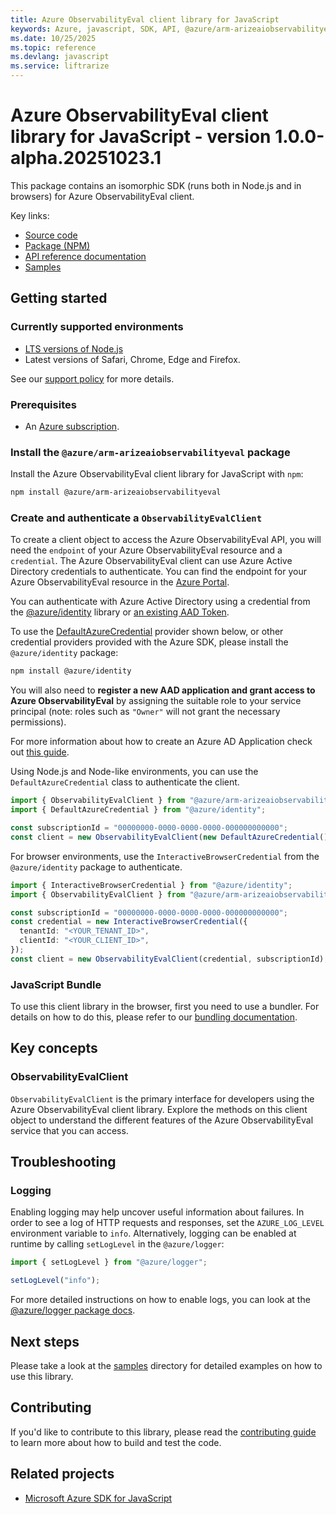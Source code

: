 ```yaml
---
title: Azure ObservabilityEval client library for JavaScript
keywords: Azure, javascript, SDK, API, @azure/arm-arizeaiobservabilityeval, liftrarize
ms.date: 10/25/2025
ms.topic: reference
ms.devlang: javascript
ms.service: liftrarize
---
```

# Azure ObservabilityEval client library for JavaScript - version 1.0.0-alpha.20251023.1 


This package contains an isomorphic SDK (runs both in Node.js and in browsers) for Azure ObservabilityEval client.



Key links:

- [Source code](https://github.com/Azure/azure-sdk-for-js/tree/main/sdk/liftrarize/arm-arizeaiobservabilityeval)
- [Package (NPM)](https://www.npmjs.com/package/@azure/arm-arizeaiobservabilityeval)
- [API reference documentation](https://learn.microsoft.com/javascript/api/@azure/arm-arizeaiobservabilityeval?view=azure-node-preview)
- [Samples](https://github.com/Azure/azure-sdk-for-js/tree/main/sdk/liftrarize/arm-arizeaiobservabilityeval/samples)

## Getting started

### Currently supported environments

- [LTS versions of Node.js](https://github.com/nodejs/release#release-schedule)
- Latest versions of Safari, Chrome, Edge and Firefox.

See our [support policy](https://github.com/Azure/azure-sdk-for-js/blob/main/SUPPORT.md) for more details.

### Prerequisites

- An [Azure subscription][azure_sub].

### Install the `@azure/arm-arizeaiobservabilityeval` package

Install the Azure ObservabilityEval client library for JavaScript with `npm`:

```bash
npm install @azure/arm-arizeaiobservabilityeval
```

### Create and authenticate a `ObservabilityEvalClient`

To create a client object to access the Azure ObservabilityEval API, you will need the `endpoint` of your Azure ObservabilityEval resource and a `credential`. The Azure ObservabilityEval client can use Azure Active Directory credentials to authenticate.
You can find the endpoint for your Azure ObservabilityEval resource in the [Azure Portal][azure_portal].

You can authenticate with Azure Active Directory using a credential from the [@azure/identity][azure_identity] library or [an existing AAD Token](https://github.com/Azure/azure-sdk-for-js/blob/master/sdk/identity/identity/samples/AzureIdentityExamples.md#authenticating-with-a-pre-fetched-access-token).

To use the [DefaultAzureCredential][defaultazurecredential] provider shown below, or other credential providers provided with the Azure SDK, please install the `@azure/identity` package:

```bash
npm install @azure/identity
```

You will also need to **register a new AAD application and grant access to Azure ObservabilityEval** by assigning the suitable role to your service principal (note: roles such as `"Owner"` will not grant the necessary permissions).

For more information about how to create an Azure AD Application check out [this guide](https://learn.microsoft.com/azure/active-directory/develop/howto-create-service-principal-portal).

Using Node.js and Node-like environments, you can use the `DefaultAzureCredential` class to authenticate the client.

```ts snippet:ReadmeSampleCreateClient_Node
import { ObservabilityEvalClient } from "@azure/arm-arizeaiobservabilityeval";
import { DefaultAzureCredential } from "@azure/identity";

const subscriptionId = "00000000-0000-0000-0000-000000000000";
const client = new ObservabilityEvalClient(new DefaultAzureCredential(), subscriptionId);
```

For browser environments, use the `InteractiveBrowserCredential` from the `@azure/identity` package to authenticate.

```ts snippet:ReadmeSampleCreateClient_Browser
import { InteractiveBrowserCredential } from "@azure/identity";
import { ObservabilityEvalClient } from "@azure/arm-arizeaiobservabilityeval";

const subscriptionId = "00000000-0000-0000-0000-000000000000";
const credential = new InteractiveBrowserCredential({
  tenantId: "<YOUR_TENANT_ID>",
  clientId: "<YOUR_CLIENT_ID>",
});
const client = new ObservabilityEvalClient(credential, subscriptionId);
```


### JavaScript Bundle
To use this client library in the browser, first you need to use a bundler. For details on how to do this, please refer to our [bundling documentation](https://aka.ms/AzureSDKBundling).

## Key concepts

### ObservabilityEvalClient

`ObservabilityEvalClient` is the primary interface for developers using the Azure ObservabilityEval client library. Explore the methods on this client object to understand the different features of the Azure ObservabilityEval service that you can access.

## Troubleshooting

### Logging

Enabling logging may help uncover useful information about failures. In order to see a log of HTTP requests and responses, set the `AZURE_LOG_LEVEL` environment variable to `info`. Alternatively, logging can be enabled at runtime by calling `setLogLevel` in the `@azure/logger`:

```ts snippet:SetLogLevel
import { setLogLevel } from "@azure/logger";

setLogLevel("info");
```

For more detailed instructions on how to enable logs, you can look at the [@azure/logger package docs](https://github.com/Azure/azure-sdk-for-js/tree/main/sdk/core/logger).

## Next steps

Please take a look at the [samples](https://github.com/Azure/azure-sdk-for-js/tree/main/sdk/liftrarize/arm-arizeaiobservabilityeval/samples) directory for detailed examples on how to use this library.

## Contributing

If you'd like to contribute to this library, please read the [contributing guide](https://github.com/Azure/azure-sdk-for-js/blob/main/CONTRIBUTING.md) to learn more about how to build and test the code.

## Related projects

- [Microsoft Azure SDK for JavaScript](https://github.com/Azure/azure-sdk-for-js)

[azure_sub]: https://azure.microsoft.com/free/
[azure_portal]: https://portal.azure.com
[azure_identity]: https://github.com/Azure/azure-sdk-for-js/tree/main/sdk/identity/identity
[defaultazurecredential]: https://github.com/Azure/azure-sdk-for-js/tree/main/sdk/identity/identity#defaultazurecredential

